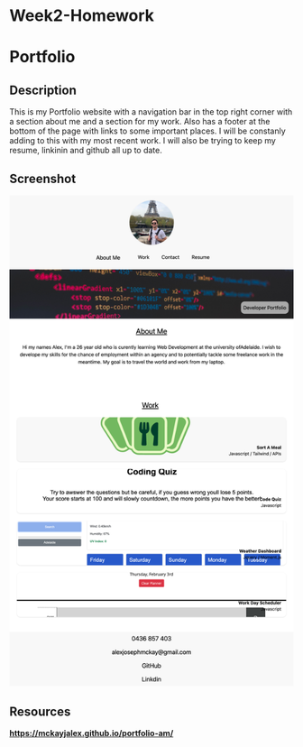 # Week2-Homework

# Portfolio   

## Description 

This is my Portfolio website with a navigation bar in the top right corner with a section about me and a section for my work.
Also has a footer at the bottom of the page with links to some important places.
I will be constanly adding to this with my most recent work.
I will also be trying to keep my resume, linkinin and github all up to date.


## Screenshot 

![code refacter web page](./assets/images/portfolio-webpage.png)

## Resources 

**https://mckayjalex.github.io/portfolio-am/**

